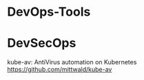 # DevOps-Tools

# DevSecOps

kube-av: AntiVirus automation on Kubernetes
https://github.com/mittwald/kube-av
